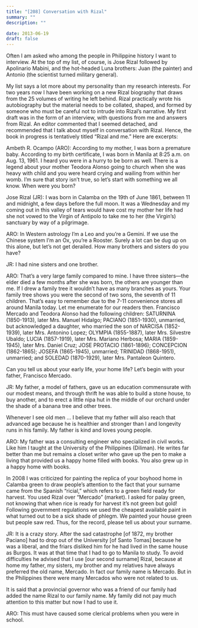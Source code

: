 ```yaml
---
title: "[208] Conversation with Rizal"
summary: ""
description: ""

date: 2013-06-19
draft: false
---
```


Often I am asked who among the people in Philippine history I want to interview. At the top of my list, of course, is Jose Rizal followed by Apolinario Mabini, and the hot-headed Luna brothers: Juan (the painter) and Antonio (the scientist turned military general).

My list says a lot more about my personality than my research interests. For two years now I have been working on a new Rizal biography that draws from the 25 volumes of writing he left behind. Rizal practically wrote his autobiography but the material needs to be collated, shaped, and formed by someone who must be careful not to intrude into Rizal’s narrative. My first draft was in the form of an interview, with questions from me and answers from Rizal. An editor commented that I seemed detached, and recommended that I talk about myself in conversation with Rizal. Hence, the book in progress is tentatively titled “Rizal and me.” Here are excerpts:

Ambeth R. Ocampo (ARO): According to my mother, I was born a premature baby. According to my birth certificate, I was born in Manila at 8:25 a.m. on Aug. 13, 1961. I heard you were in a hurry to be born as well. There is a legend about your mother Teodora Alonso going to church when she was heavy with child and you were heard crying and wailing from within her womb. I’m sure that story isn’t true, so let’s start with something we all know. When were you born?

Jose Rizal (JR): I was born in Calamba on the 19th of June 1861, between 11 and midnight, a few days before the full moon. It was a Wednesday and my coming out in this valley of tears would have cost my mother her life had she not vowed to the Virgin of Antipolo to take me to her (the Virgin’s) sanctuary by way of a pilgrimage.

ARO: In Western astrology I’m a Leo and you’re a Gemini. If we use the Chinese system I’m an Ox, you’re a Rooster. Surely a lot can be dug up on this alone, but let’s not get derailed. How many brothers and sisters do you have?

JR: I had nine sisters and one brother.

ARO: That’s a very large family compared to mine. I have three sisters—the elder died a few months after she was born, the others are younger than me. If I drew a family tree it wouldn’t have as many branches as yours. Your family tree shows you were the second of two sons, the seventh of 11 children. That’s easy to remember due to the 7-11 convenience stores all around Manila today. Let me enumerate for our readers then. Francisco Mercado and Teodora Alonso had the following children: SATURNINA (1850-1913), later Mrs. Manuel Hidalgo; PACIANO (1851-1930), unmarried, but acknowledged a daughter, who married the son of NARCISA (1852-1939), later Mrs. Antonino Lopez; OLYMPIA (1855-1887), later Mrs. Silvestre Ubaldo; LUCIA (1857-1919), later Mrs. Mariano Herbosa; MARIA (1859-1945), later Mrs. Daniel Cruz; JOSE PROTACIO (1861-1896); CONCEPCION (1862-1865); JOSEFA (1865-1945), unmarried; TRINIDAD (1868-1951), unmarried; and SOLEDAD (1870-1929), later Mrs. Pantaleon Quintero.

Can you tell us about your early life, your home life? Let’s begin with your father, Francisco Mercado.

JR:  My father, a model of fathers, gave us an education commensurate with our modest means, and through thrift he was able to build a stone house, to buy another, and to erect a little nipa hut in the middle of our orchard under the shade of a banana tree and other trees.

Whenever I see old men … I believe that my father will also reach that advanced age because he is healthier and stronger than I and longevity runs in his family. My father is kind and loves young people.

ARO: My father was a consulting engineer who specialized in civil works. Like him I taught at the University of the Philippines (Diliman). He writes far better than me but remains a closet writer who gave up the pen to make a living that provided us a happy home filled with books. You also grew up in a happy home with books.

In 2008 I was criticized for painting the replica of your boyhood home in Calamba green to draw people’s attention to the fact that your surname came from the Spanish “ricial,” which refers to a green field ready for harvest. You used Rizal over “Mercado” (market). I asked for palay green, not knowing that when rice is ready for harvest it’s not green but gold! Following government regulations we used the cheapest available paint in what turned out to be a sick shade of phlegm. We painted your house green but people saw red. Thus, for the record, please tell us about your surname.

JR: It is a crazy story. After the sad catastrophe [of 1872, my brother Paciano] had to drop out of the University [of Santo Tomas] because he was a liberal, and the friars disliked him for he had lived in the same house as Burgos. It was at that time that I had to go to Manila to study. To avoid difficulties he advised that I use [our second surname] Rizal, because at home my father, my sisters, my brother and my relatives have always preferred the old name, Mercado. In fact our family name is Mercado. But in the Philippines there were many Mercados who were not related to us.

It is said that a provincial governor who was a friend of our family had added the name Rizal to our family name. My family did not pay much attention to this matter but now I had to use it.

ARO: This must have caused some clerical problems when you were in school.
